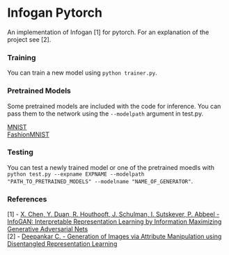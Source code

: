 # Infogan Pytorch

An implementation of Infogan [1] for pytorch. For an explanation of the project see [2].

### Training

You can train a new model using `python trainer.py`.

### Pretrained Models

Some pretrained models are included with the code for inference. You can pass them to the network using the `--modelpath` argument in test.py.

[MNIST](https://drive.google.com/drive/folders/10P6CB9G8EdaJRo6J8-CgMFzfZmznoARJ?usp=sharing)  
[FashionMNIST](https://drive.google.com/drive/folders/1Zf1Pda0dLy4c8ZVJ470jXzla8iEmc58_?usp=sharing)

### Testing

You can test a newly trained model or one of the pretrained moedls with `python test.py --expname EXPNAME --modelpath "PATH_TO_PRETRAINED_MODELS" --modelname "NAME_OF_GENERATOR"`.

### References

[1] - [X. Chen, Y. Duan, R. Houthooft, J. Schulman, I. Sutskever, P. Abbeel - InfoGAN: Interpretable Representation Learning by Information Maximizing Generative Adversarial Nets](https://arxiv.org/abs/1606.03657)  
[2] - [Deepankar C. - Generation of Images via Attribute Manipulation using Disentangled Representation Learning](https://deepankarc.github.io/infogan/)
